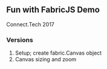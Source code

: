 ## Fun with FabricJS Demo

Connect.Tech 2017

### Versions

1. Setup; create fabric.Canvas object
2. Canvas sizing and zoom